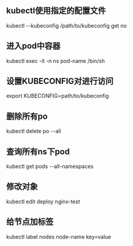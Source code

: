 ## kubectl使用指定的配置文件

kubectl --kubeconfig /path/to/kubeconfig get no

## 进入pod中容器

kubectl exec -it  -n ns pod-name /bin/sh

## 设置KUBECONFIG对进行访问

export KUBECONFIG=path/to/kubeconfig

## 删除所有po

kubectl delete po --all

## 查询所有ns下pod

kubectl get pods --all-namespaces

## 修改对象

kubectl edit deploy nginx-test

## 给节点加标签

kubectl label nodes node-name key=value

